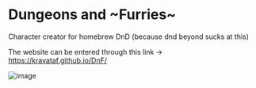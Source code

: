 # Dungeons and ~Furries~
Character creator for homebrew DnD (because dnd beyond sucks at this)

The website can be entered through this link -> https://kravataf.github.io/DnF/

![image](https://github.com/user-attachments/assets/ca41b5f3-cdca-4e8a-a485-d824c3909524)

